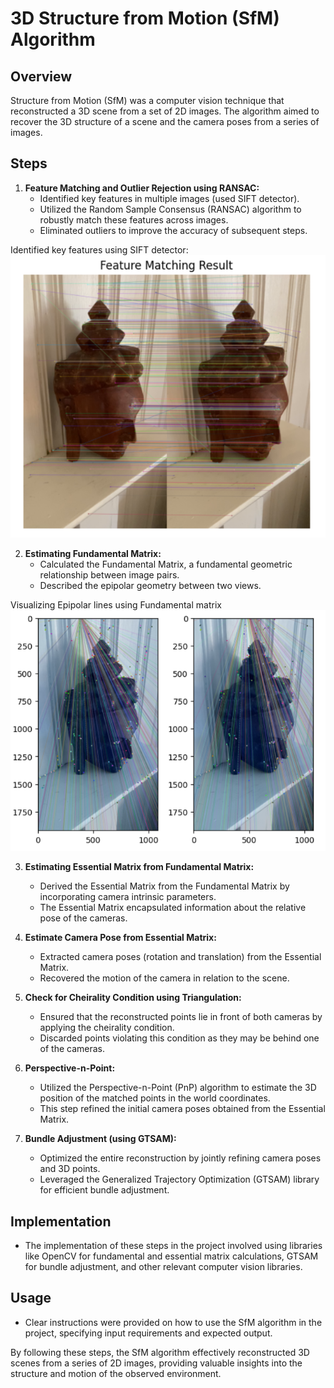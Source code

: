 # 3D Structure from Motion (SfM) Algorithm

## Overview
Structure from Motion (SfM) was a computer vision technique that reconstructed a 3D scene from a set of 2D images. The algorithm aimed to recover the 3D structure of a scene and the camera poses from a series of images.

## Steps

1. **Feature Matching and Outlier Rejection using RANSAC:**
   - Identified key features in multiple images (used SIFT detector).
   - Utilized the Random Sample Consensus (RANSAC) algorithm to robustly match these features across images.
   - Eliminated outliers to improve the accuracy of subsequent steps.


<div>
     Identified key features using SIFT detector:
     <br>
     <img src="results/feature_det.PNG" alt="Feature matching using SIFT">
   </div>


2. **Estimating Fundamental Matrix:**
   - Calculated the Fundamental Matrix, a fundamental geometric relationship between image pairs.
   - Described the epipolar geometry between two views.

Visualizing Epipolar lines using Fundamental matrix
![Visualizing Epipolar lines using Fundamental matrix](results/epipolar_lines.PNG)


3. **Estimating Essential Matrix from Fundamental Matrix:**
   - Derived the Essential Matrix from the Fundamental Matrix by incorporating camera intrinsic parameters.
   - The Essential Matrix encapsulated information about the relative pose of the cameras.

4. **Estimate Camera Pose from Essential Matrix:**
   - Extracted camera poses (rotation and translation) from the Essential Matrix.
   - Recovered the motion of the camera in relation to the scene.

5. **Check for Cheirality Condition using Triangulation:**
   - Ensured that the reconstructed points lie in front of both cameras by applying the cheirality condition.
   - Discarded points violating this condition as they may be behind one of the cameras.

6. **Perspective-n-Point:**
   - Utilized the Perspective-n-Point (PnP) algorithm to estimate the 3D position of the matched points in the world coordinates.
   - This step refined the initial camera poses obtained from the Essential Matrix.

7. **Bundle Adjustment (using GTSAM):**
   - Optimized the entire reconstruction by jointly refining camera poses and 3D points.
   - Leveraged the Generalized Trajectory Optimization (GTSAM) library for efficient bundle adjustment.

## Implementation
   - The implementation of these steps in the project involved using libraries like OpenCV for fundamental and essential matrix calculations, GTSAM for bundle adjustment, and other relevant computer vision libraries.

## Usage
   - Clear instructions were provided on how to use the SfM algorithm in the project, specifying input requirements and expected output.

By following these steps, the SfM algorithm effectively reconstructed 3D scenes from a series of 2D images, providing valuable insights into the structure and motion of the observed environment.
